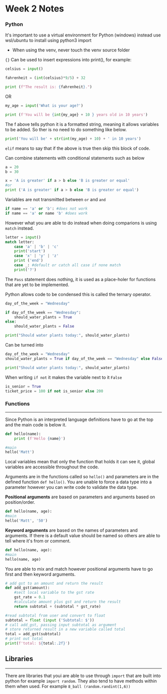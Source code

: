# **Week 2 Notes**

### Python 

It's important to use a virtual environment for Python (windows) instead use wsl/ubuntu to install using python3 import 

* When using the venv, never touch the venv source folder

`{}` Can be used to insert expressions into print(), for example:

```python
celsius = input()

fahrenheit = (int(celsius)*9/5) + 32

print (f"The result is: {fahrenheit}.")
```

OR

```python
my_age = input('What is your age?')

print (f'You will be {int{my_age} + 10 } years old in 10 years')
```

The f above tells python it is a formatted string, meaning it allows variables to be added. So ther is no need to do something like below.

```python
print('You will be' + str(int(my_age) + 10) + ' in 10 years')
```

`elif` means to say that if the above is true then skip this block of code.

Can combine statements with conditional statements such as below

```python
a = 20
b = 30

x = 'A is greater' if a > b else 'B is greater or equal'
#or
print ('A is greater' if a > b else 'B is greater or equal')
```

Variables are not transmitted between `or` and `and`
```python
if name == 'a' or 'b': #does not work
if name == 'a' or name 'b' #does work
```
However what you are able to do instead when doing comparions is using `match` instead.
```python
letter = input()
match letter:
    case 'a' | 'b' | 'c'
    print('start')
    case 'x' | 'y' | 'z'
    print ('end')
    case _: #default or catch all case if none match
    print('?')
```

The `Pass` statement does nothing, it is used as a place-holer for functions that are yet to be implemented.

Python allows code to be condensed this is called the ternary operator.
```python
day_of_the_week = "Wednesday"

if day_of_the_week == "Wednesday":
    should_water_plants = True
else:
    should_water_plants = False

print("Should water plants today:", should_water_plants)
```
Can be turned into 
```python
day_of_the_week = "Wednesday"
should_water_plants = True if day_of_the_week == "Wednesday" else False

print("Should water plants today:", should_water_plants)
```
When writing `if not` it makes the variable next to it `False`
```python
is_senior = True
ticket_price = 100 if not is_senior else 200
```

### Functions
---
Since Python is an interpreted language definitions have to go at the top and the main code is below it. 
```python
def hello(name):
    print (f'Hello {name}')

#main
hello('Matt')
```
Local variables mean that only the function that holds it can see it, global variables are accessible throughout the code.

Arguments are in the functions called so `hello()` and parameters are in the defined function `def hello()`. You are unable to force a data type into a parameter however you can write code to validate the data type.

**Positional arguments** are based on parameters and arguments based on position/order. 
```python
def hello(name, age):
#main
hello('Matt', '50')
```
**Keyword arguments** are based on the names of parameters and arguments. If there is a default value should be named so others are able to tell where it's from or comment.
```python
def hello(name, age):
#main
hello(name, age)
```
You are able to mix and match however positional arguments have to go first and then keyword arguments.

```python
# add gst to an amount and return the result
def add_gst(amount):
    #sect local variable to the gst rate
    gst_rate = 0.1
    #calculate amount plus gst and return the result
    return subtotal + (subtotal * gst_rate)

#read subtotal from user and convert to float
subtotal = float (input ('Subtotal: $'))
# call add_gst, passing input subtotal as argument
# store returned result in a new variable called total
total = add_gst(subtotal)
# print out total
print(f'total: ${total:.2f}')
```

## Libraries
---
There are libraries that youi are able to use through `import` that are built into python for example `import random`. They also tend to have methods within them when used. For example `8_ball (random.randint(1,6))`

